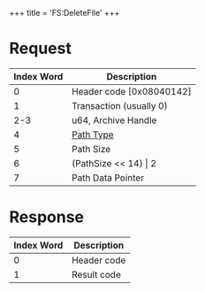 +++
title = 'FS:DeleteFile'
+++

# Request

| Index Word | Description                                          |
|------------|------------------------------------------------------|
| 0          | Header code \[0x08040142\]                           |
| 1          | Transaction (usually 0)                              |
| 2-3        | u64, Archive Handle                                  |
| 4          | [Path Type](Filesystem_services#pathtype "wikilink") |
| 5          | Path Size                                            |
| 6          | (PathSize \<\< 14) \| 2                              |
| 7          | Path Data Pointer                                    |

# Response

| Index Word | Description |
|------------|-------------|
| 0          | Header code |
| 1          | Result code |
